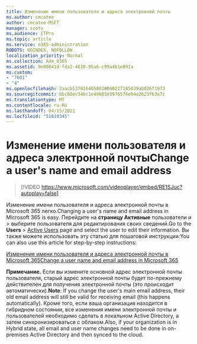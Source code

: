 ```yaml
---
title: Изменение имени пользователя и адреса электронной почты
ms.author: cmcatee
author: cmcatee-MSFT
manager: scotv
ms.audience: ITPro
ms.topic: article
ms.service: o365-administration
ROBOTS: NOINDEX, NOFOLLOW
localization_priority: Normal
ms.collection: Adm_O365
ms.assetid: 9e00841d-fda2-4610-95a6-c99a4b1e891a
ms.custom:
- "7601"
- "4"
ms.openlocfilehash: 2aacb53781640580380d0227185639ab026f1973
ms.sourcegitcommit: 8bc60ec34bc1e40685e3976576e04a2623f63a7c
ms.translationtype: MT
ms.contentlocale: ru-RU
ms.lasthandoff: 04/15/2021
ms.locfileid: "51819345"
---
```

# <a name="change-a-users-name-and-email-address"></a><span data-ttu-id="543ca-102">Изменение имени пользователя и адреса электронной почты</span><span class="sxs-lookup"><span data-stu-id="543ca-102">Change a user's name and email address</span></span>

> [!VIDEO https://www.microsoft.com/videoplayer/embed/RE1SJuc?autoplay=false]

<span data-ttu-id="543ca-103">Изменение имени пользователя и адреса электронной почты в Microsoft 365 легко.</span><span class="sxs-lookup"><span data-stu-id="543ca-103">Changing a user's name and email address in Microsoft 365 is easy.</span></span> <span data-ttu-id="543ca-104">Перейдите на **страницу Активные** пользователи и \> [](https://go.microsoft.com/fwlink/p/?linkid=834822) выберите пользователя для редактирования своих сведений.</span><span class="sxs-lookup"><span data-stu-id="543ca-104">Go to the **Users** \> [Active Users](https://go.microsoft.com/fwlink/p/?linkid=834822) page and select the user to edit their information.</span></span> <span data-ttu-id="543ca-105">Вы также можете использовать эту статью для пошаговой инструкции:</span><span class="sxs-lookup"><span data-stu-id="543ca-105">You can also use this article for step-by-step instructions:</span></span>
  
[<span data-ttu-id="543ca-106">Изменение имени пользователя и адреса электронной почты в Microsoft 365</span><span class="sxs-lookup"><span data-stu-id="543ca-106">Change a user name and email address in Microsoft 365</span></span>](https://docs.microsoft.com/microsoft-365/admin/add-users/change-a-user-name-and-email-address)
  
 <span data-ttu-id="543ca-107">**Примечание.** Если вы измените основной адрес электронной почты пользователя, старый адрес электронной почты будет по-прежнему действителен для получения электронной почты (это происходит автоматически).</span><span class="sxs-lookup"><span data-stu-id="543ca-107">**Note**: If you change the user's main email address, their old email address will still be valid for receiving email (this happens automatically).</span></span> <span data-ttu-id="543ca-108">Кроме того, если ваша организация находится в гибридном состоянии, все изменения имени электронной почты и пользователей необходимо сделать в локальном Active Directory, а затем синхронизироваться с облаком.</span><span class="sxs-lookup"><span data-stu-id="543ca-108">Also, if your organization is in Hybrid state, all email and user name changes need to be done in on-premises Active Directory and then synced to the cloud.</span></span>